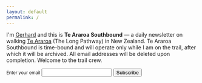 ```yaml
---
layout: default
permalink: /
---
```


I'm [Gerhard](https://gerhardla.nz) and this is **Te Araroa Southbound** — a daily newsletter on walking [Te Araroa](https://www.teararoa.org.nz) (The Long Pathway) in New Zealand. Te Araroa Southbound is time-bound and will operate only while I am on the trail, after which it will be archived. All email addresses will be deleted upon completion. Welcome to the trail crew.

<form aria-label="Subscribe to newsletter"
  action="https://buttondown.email/api/emails/embed-subscribe/gerhard"
  method="post"
  target="popupwindow"
  onsubmit="window.open('https://buttondown.email/gerhard','popupwindow')"
  class="embeddable-buttondown-form">
  <label for="bd-email"><small>Enter your email</small> </label>
  <input type="email" name="email" id="bd-email" />
  <input type="hidden" value="1" name="embed" />
  <input type="submit" value="Subscribe" />
</form>